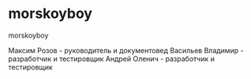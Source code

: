 # morskoyboy
morskoyboy

Максим Розов - руководитель и документовед
Васильев Владимир - разработчик и тестировщик
Андрей Оленич - разработчик и тестировщик
